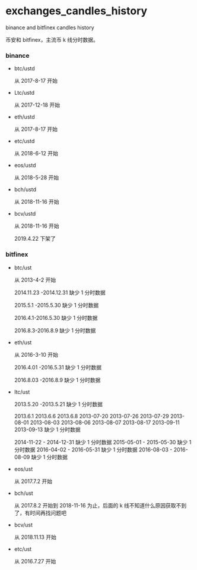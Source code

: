# exchanges_candles_history

binance and bitfinex candles history

币安和 bitfinex，主流币 k 线分时数据。

### binance

- btc/ustd

  从 2017-8-17 开始

- Ltc/ustd

  从 2017-12-18 开始

- eth/ustd

  从 2017-8-17 开始

- etc/ustd

  从 2018-6-12 开始

- eos/ustd

  从 2018-5-28 开始

- bch/ustd

  从 2018-11-16 开始

- bcv/ustd

  从 2018-11-16 开始

  2019.4.22 下架了

### bitfinex

- btc/ust

  从 2013-4-2 开始

  2014.11.23 -2014.12.31 缺少 1 分时数据

  2015.5.1 -2015.5.30 缺少 1 分时数据

  2016.4.1-2016.5.30 缺少 1 分时数据

  2016.8.3-2016.8.9 缺少 1 分时数据

- eth/ust

  从 2016-3-10 开始

  2016.4.01 -2016.5.31 缺少 1 分时数据

  2016.8.03 -2016.8.9 缺少 1 分时数据

- ltc/ust

  2013.5.20 -2013.5.21 缺少 1 分时数据

  2013.6.1
  2013.6.6
  2013.6.8
  2013-07-20
  2013-07-26
  2013-07-29
  2013-08-01
  2013-08-03
  2013-08-06
  2013-08-07
  2013-08-17
  2013-09-11
  2013-09-13 缺少 1 分时数据

  2014-11-22 - 2014-12-31 缺少 1 分时数据
  2015-05-01 - 2015-05-30 缺少 1 分时数据
  2016-04-02 - 2016-05-31 缺少 1 分时数据
  2016-08-03 - 2016-08-09 缺少 1 分时数据

- eos/ust

  从 2017.7.2 开始

- bch/ust

  从 2017.8.2 开始到 2018-11-16 为止，后面的 k 线不知道什么原因获取不到了，有时间再找问题吧

- bcv/ust

  从 2018.11.13 开始

* etc/ust

  从 2016.7.27 开始
